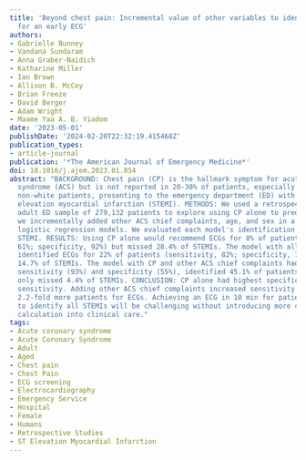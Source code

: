```yaml
---
title: 'Beyond chest pain: Incremental value of other variables to identify patients
  for an early ECG'
authors:
- Gabrielle Bunney
- Vandana Sundaram
- Anna Graber-Naidich
- Katharine Miller
- Ian Brown
- Allison B. McCoy
- Brian Freeze
- David Berger
- Adam Wright
- Maame Yaa A. B. Yiadom
date: '2023-05-01'
publishDate: '2024-02-20T22:32:19.415468Z'
publication_types:
- article-journal
publication: '*The American Journal of Emergency Medicine*'
doi: 10.1016/j.ajem.2023.01.054
abstract: "BACKGROUND: Chest pain (CP) is the hallmark symptom for acute coronary
  syndrome (ACS) but is not reported in 20-30% of patients, especially women, elderly,
  non-white patients, presenting to the emergency department (ED) with an ST-segment
  elevation myocardial infarction (STEMI). METHODS: We used a retrospective 5-year
  adult ED sample of 279,132 patients to explore using CP alone to predict ACS, then
  we incrementally added other ACS chief complaints, age, and sex in a series of multivariable
  logistic regression models. We evaluated each model's identification of ACS and
  STEMI. RESULTS: Using CP alone would recommend ECGs for 8% of patients (sensitivity,
  61%; specificity, 92%) but missed 28.4% of STEMIs. The model with all variables
  identified ECGs for 22% of patients (sensitivity, 82%; specificity, 78%) but missed
  14.7% of STEMIs. The model with CP and other ACS chief complaints had the highest
  sensitivity (93%) and specificity (55%), identified 45.1% of patients for ECG, and
  only missed 4.4% of STEMIs. CONCLUSION: CP alone had highest specificity but lacked
  sensitivity. Adding other ACS chief complaints increased sensitivity but identified
  2.2-fold more patients for ECGs. Achieving an ECG in 10 min for patients with ACS
  to identify all STEMIs will be challenging without introducing more complex risk
  calculation into clinical care."
tags:
- Acute coronary syndrome
- Acute Coronary Syndrome
- Adult
- Aged
- Chest pain
- Chest Pain
- ECG screening
- Electrocardiography
- Emergency Service
- Hospital
- Female
- Humans
- Retrospective Studies
- ST Elevation Myocardial Infarction
---
```

